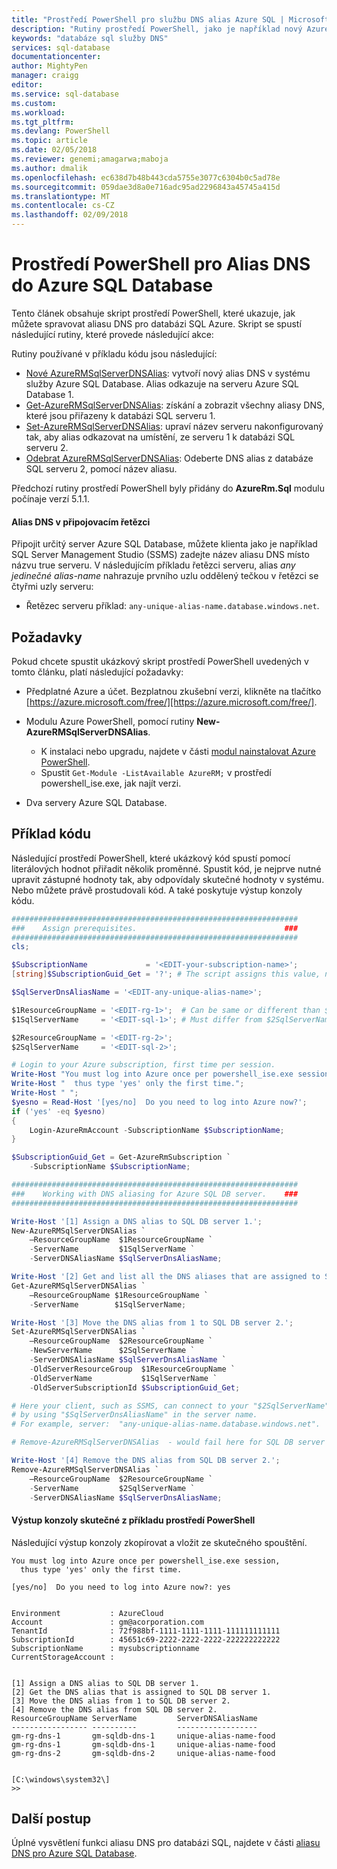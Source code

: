 ```yaml
---
title: "Prostředí PowerShell pro službu DNS alias Azure SQL | Microsoft Docs"
description: "Rutiny prostředí PowerShell, jako je například nový AzureRMSqlServerDNSAlias umožňují přesměrování nová připojení klienta k jinému serveru Azure SQL Database, aniž by museli touch žádnou konfiguraci klienta."
keywords: "databáze sql služby DNS"
services: sql-database
documentationcenter: 
author: MightyPen
manager: craigg
editor: 
ms.service: sql-database
ms.custom: 
ms.workload: 
ms.tgt_pltfrm: 
ms.devlang: PowerShell
ms.topic: article
ms.date: 02/05/2018
ms.reviewer: genemi;amagarwa;maboja
ms.author: dmalik
ms.openlocfilehash: ec638d7b48b443cda5755e3077c6304b0c5ad78e
ms.sourcegitcommit: 059dae3d8a0e716adc95ad2296843a45745a415d
ms.translationtype: MT
ms.contentlocale: cs-CZ
ms.lasthandoff: 02/09/2018
---
```

# <a name="powershell-for-dns-alias-to-azure-sql-database"></a>Prostředí PowerShell pro Alias DNS do Azure SQL Database

Tento článek obsahuje skript prostředí PowerShell, které ukazuje, jak můžete spravovat aliasu DNS pro databázi SQL Azure. Skript se spustí následující rutiny, které provede následující akce:


Rutiny používané v příkladu kódu jsou následující:
- [Nové AzureRMSqlServerDNSAlias](https://docs.microsoft.com/powershell/module/AzureRM.Sql/New-AzureRmSqlServerDnsAlias?view=azurermps-5.1.1): vytvoří nový alias DNS v systému služby Azure SQL Database. Alias odkazuje na serveru Azure SQL Database 1.
- [Get-AzureRMSqlServerDNSAlias](https://docs.microsoft.com/powershell/module/AzureRM.Sql/Get-AzureRmSqlServerDnsAlias?view=azurermps-5.1.1): získání a zobrazit všechny aliasy DNS, které jsou přiřazeny k databázi SQL serveru 1.
- [Set-AzureRMSqlServerDNSAlias](https://docs.microsoft.com/powershell/module/AzureRM.Sql/Set-AzureRmSqlServerDnsAlias?view=azurermps-5.1.1): upraví název serveru nakonfigurovaný tak, aby alias odkazovat na umístění, ze serveru 1 k databázi SQL serveru 2.
- [Odebrat AzureRMSqlServerDNSAlias](https://docs.microsoft.com/powershell/module/AzureRM.Sql/Remove-AzureRmSqlServerDnsAlias?view=azurermps-5.1.1): Odeberte DNS alias z databáze SQL serveru 2, pomocí název aliasu.


Předchozí rutiny prostředí PowerShell byly přidány do **AzureRm.Sql** modulu počínaje verzí 5.1.1.




#### <a name="dns-alias-in-connection-string"></a>Alias DNS v připojovacím řetězci

Připojit určitý server Azure SQL Database, můžete klienta jako je například SQL Server Management Studio (SSMS) zadejte název aliasu DNS místo názvu true serveru. V následujícím příkladu řetězci serveru, alias *any jedinečné alias-name* nahrazuje prvního uzlu oddělený tečkou v řetězci se čtyřmi uzly serveru:
- Řetězec serveru příklad: `any-unique-alias-name.database.windows.net`.



## <a name="prerequisites"></a>Požadavky

Pokud chcete spustit ukázkový skript prostředí PowerShell uvedených v tomto článku, platí následující požadavky:

- Předplatné Azure a účet. Bezplatnou zkušební verzi, klikněte na tlačítko [https://azure.microsoft.com/free/][https://azure.microsoft.com/free/].

- Modulu Azure PowerShell, pomocí rutiny **New-AzureRMSqlServerDNSAlias**.
    - K instalaci nebo upgradu, najdete v části [modul nainstalovat Azure PowerShell][install-azurerm-ps-84p].
    - Spustit `Get-Module -ListAvailable AzureRM;` v prostředí powershell\_ise.exe, jak najít verzi.

- Dva servery Azure SQL Database.

## <a name="code-example"></a>Příklad kódu

Následující prostředí PowerShell, které ukázkový kód spustí pomocí literálových hodnot přiřadit několik proměnné. Spustit kód, je nejprve nutné upravit zástupné hodnoty tak, aby odpovídaly skutečné hodnoty v systému. Nebo můžete právě prostudovali kód. A také poskytuje výstup konzoly kódu.


```powershell
################################################################
###    Assign prerequisites.                                 ###
################################################################
cls;

$SubscriptionName             = '<EDIT-your-subscription-name>';
[string]$SubscriptionGuid_Get = '?'; # The script assigns this value, not you.

$SqlServerDnsAliasName = '<EDIT-any-unique-alias-name>';

$1ResourceGroupName = '<EDIT-rg-1>';  # Can be same or different than $2ResourceGroupName.
$1SqlServerName     = '<EDIT-sql-1>'; # Must differ from $2SqlServerName.

$2ResourceGroupName = '<EDIT-rg-2>';
$2SqlServerName     = '<EDIT-sql-2>';

# Login to your Azure subscription, first time per session.
Write-Host "You must log into Azure once per powershell_ise.exe session,";
Write-Host "  thus type 'yes' only the first time.";
Write-Host " ";
$yesno = Read-Host '[yes/no]  Do you need to log into Azure now?';
if ('yes' -eq $yesno)
{
    Login-AzureRmAccount -SubscriptionName $SubscriptionName;
}

$SubscriptionGuid_Get = Get-AzureRmSubscription `
    -SubscriptionName $SubscriptionName;

################################################################
###    Working with DNS aliasing for Azure SQL DB server.    ###
################################################################

Write-Host '[1] Assign a DNS alias to SQL DB server 1.';
New-AzureRMSqlServerDNSAlias `
    –ResourceGroupName  $1ResourceGroupName `
    -ServerName         $1SqlServerName `
    -ServerDNSAliasName $SqlServerDnsAliasName;

Write-Host '[2] Get and list all the DNS aliases that are assigned to SQL DB server 1.';
Get-AzureRMSqlServerDNSAlias `
    –ResourceGroupName $1ResourceGroupName `
    -ServerName        $1SqlServerName;

Write-Host '[3] Move the DNS alias from 1 to SQL DB server 2.';
Set-AzureRMSqlServerDNSAlias `
    –ResourceGroupName  $2ResourceGroupName `
    -NewServerName      $2SqlServerName `
    -ServerDNSAliasName $SqlServerDnsAliasName `
    -OldServerResourceGroup  $1ResourceGroupName `
    -OldServerName           $1SqlServerName `
    -OldServerSubscriptionId $SubscriptionGuid_Get;

# Here your client, such as SSMS, can connect to your "$2SqlServerName"
# by using "$SqlServerDnsAliasName" in the server name.
# For example, server:  "any-unique-alias-name.database.windows.net".

# Remove-AzureRMSqlServerDNSAlias  - would fail here for SQL DB server 1.

Write-Host '[4] Remove the DNS alias from SQL DB server 2.';
Remove-AzureRMSqlServerDNSAlias `
    –ResourceGroupName  $2ResourceGroupName `
    -ServerName         $2SqlServerName `
    -ServerDNSAliasName $SqlServerDnsAliasName;
```


#### <a name="actual-console-output-from-the-powershell-example"></a>Výstup konzoly skutečné z příkladu prostředí PowerShell

Následující výstup konzoly zkopírovat a vložit ze skutečného spouštění.


```
You must log into Azure once per powershell_ise.exe session,
  thus type 'yes' only the first time.
 
[yes/no]  Do you need to log into Azure now?: yes


Environment           : AzureCloud
Account               : gm@acorporation.com
TenantId              : 72f988bf-1111-1111-1111-111111111111
SubscriptionId        : 45651c69-2222-2222-2222-222222222222
SubscriptionName      : mysubscriptionname
CurrentStorageAccount : 

 
[1] Assign a DNS alias to SQL DB server 1.
[2] Get the DNS alias that is assigned to SQL DB server 1.
[3] Move the DNS alias from 1 to SQL DB server 2.
[4] Remove the DNS alias from SQL DB server 2.
ResourceGroupName ServerName         ServerDNSAliasName    
----------------- ----------         ------------------    
gm-rg-dns-1       gm-sqldb-dns-1     unique-alias-name-food
gm-rg-dns-1       gm-sqldb-dns-1     unique-alias-name-food
gm-rg-dns-2       gm-sqldb-dns-2     unique-alias-name-food


[C:\windows\system32\]
>> 
```

## <a name="next-steps"></a>Další postup

Úplné vysvětlení funkci aliasu DNS pro databázi SQL, najdete v části [aliasu DNS pro Azure SQL Database][dns-alias-overview-37v].



<!-- Article links. -->

[https://azure.microsoft.com/free/]: https://azure.microsoft.com/free/

[install-azurerm-ps-84p]: https://docs.microsoft.com/powershell/azure/install-azurerm-ps

[dns-alias-overview-37v]: dns-alias-overview.md

